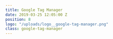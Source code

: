 ```yaml
---
title: Google Tag Manager
date: 2019-03-25 12:05:00 Z
position: 8
logo: "/uploads/logo__google-tag-manager.png"
class: google-tag-manager
---
```



